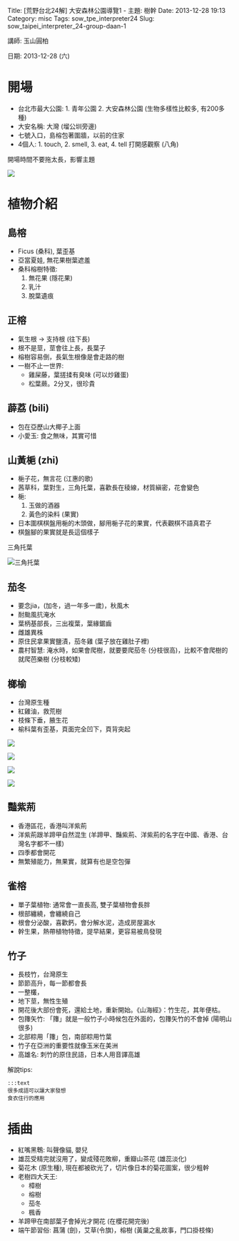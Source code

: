 Title: [荒野台北24解] 大安森林公園導覽1 - 主題: 樹幹
Date: 2013-12-28 19:13
Category: misc
Tags: sow_tpe_interpreter24
Slug: sow_taipei_interpreter_24-group-daan-1

講師: 玉山圓柏

日期: 2013-12-28 (六)

#  開場

* 台北市最大公園: 1. 青年公園 2. 大安森林公園 (生物多樣性比較多, 有200多種)
* 大安名稱: 大灣 (塯公圳旁邊)
* 七號入口，島榕包著圍牆，以前的住家
* 4個人: 1. touch, 2. smell, 3. eat, 4. tell 打開感觀察 (八角)

開場時間不要拖太長，影響主題

![](/static/images/misc/sow24/2013-12-28_daan_tree/tn_PC280003.JPG)

# 植物介紹

## 島榕

* Ficus (桑科), 葉歪基
* 亞當夏娃, 無花果樹葉遮羞
* 桑科榕樹特徵:
  1. 無花果 (隱花果)
  2. 乳汁
  3. 脫葉遺痕
  
## 正榕

* 氣生根 -> 支持根 (往下長)
* 根不是莖，莖會往上長，長葉子
* 榕樹容易倒，長氣生根像是會走路的樹
* 一樹不止一世界:
  * 雞屎藤，葉搓揉有臭味 (可以炒雞蛋)
  * 松葉蕨。2分叉，很珍貴

## 薜荔 (bili)

* 包在亞歷山大椰子上面
* 小愛玉: 食之無味，其實可惜

## 山黃梔 (zhi)

* 梔子花，無言花 (江惠的歌)
* 茜草科，葉對生，三角托葉，喜歡長在稜線，材質縝密，花會變色
* 梔:
  1. 玉做的酒器
  2. 黃色的染料 (果實)
* 日本圍棋棋盤用梔的木頭做，腳用梔子花的果實，代表觀棋不語真君子
* 棋盤腳的果實就是長這個樣子

三角托葉

![三角托葉](/static/images/misc/sow24/2013-12-28_daan_tree/tn_PC280005.JPG)

## 茄冬

* 要念jia，(加冬，過一年多一歲)，秋風木
* 耐颱風抗淹水
* 葉柄基部長，三出複葉，葉緣鋸齒
* 雌雄異株
* 原住民拿果實鹽漬，茄冬雞 (葉子放在雞肚子裡)
* 農村智慧: 淹水時，如果會爬樹，就要要爬茄冬 (分枝很高)，比較不會爬樹的就爬芭樂樹 (分枝較矮)

## 榔榆

* 台灣原生種
* 紅雞油，救荒樹
* 枝條下垂，腋生花
* 榆科葉有歪基，頁面完全凹下，頁背突起

![](/static/images/misc/sow24/2013-12-28_daan_tree/tn_PC280006.JPG)

![](/static/images/misc/sow24/2013-12-28_daan_tree/tn_PC280007.JPG)

![](/static/images/misc/sow24/2013-12-28_daan_tree/tn_PC280009.JPG)

![](/static/images/misc/sow24/2013-12-28_daan_tree/tn_PC280011.JPG)

## 豔紫荊

* 香港區花，香港叫洋紫荊
* 洋紫荊跟羊蹄甲自然混生 (羊蹄甲、豔紫荊、洋紫荊的名字在中國、香港、台灣名字都不一樣)
* 四季都會開花
* 無繁殖能力，無果實，就算有也是空包彈

## 雀榕

* 單子葉植物: 通常會一直長高, 雙子葉植物會長胖
* 根部纏繞，會纏繞自己
* 根會分泌酸，喜歡鈣，會分解水泥，造成房屋漏水
* 幹生果，熱帶植物特徵，提早結果，更容易被鳥發現

## 竹子

* 長枝竹，台灣原生
* 節節高升，每一節都會長
* 一整欉，
* 地下莖，無性生殖
* 開花後大部份會死，還給土地，重新開始。《山海經》：竹生花，其年便枯。
* 包籜矢竹: 「籜」就是一般竹子小時候包在外面的，包籜矢竹的不會掉 (陽明山很多)
* 北部粽用「籜」包，南部粽用竹葉
* 竹子在亞洲的重要性就像玉米在美洲
* 高雄名: 刺竹的原住民語，日本人用音譯高雄


解說tips:

    :::text
    很多成語可以讓大家發想
    食衣住行的應用

# 插曲

* 紅嘴黑鵯: 叫聲像貓, 嬰兒
* 雄蕊受精完就沒用了，變成殘花敗柳，重瓣山茶花 (雄蕊淡化)
* 菊花木 (原生種), 現在都被砍光了，切片像日本的菊花圖案，很少粗幹
* 老樹四大天王:
  * 樟樹
  * 榕樹
  * 茄冬
  * 楓香
* 羊蹄甲在南部葉子會掉光才開花 (在櫻花開完後)
* 端午節習俗: 菖蒲 (劍)，艾草(令旗)，榕樹 (黃巢之亂故事，門口掛枝條)
